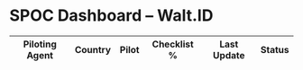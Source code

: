 # SPOC Dashboard – Walt.ID

| Piloting Agent | Country | Pilot | Checklist % | Last Update | Status |
|----------------|---------|--------|--------------|-------------|--------|
